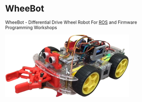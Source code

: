 # WheeBot
WheeBot - Differential Drive Wheel Robot For [ROS](https://ros.org/) and Firmware Programming Workshops

<img src="wiki/wheebot.png" width="400">
